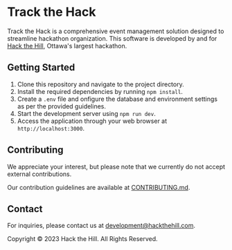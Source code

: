 # Track the Hack

Track the Hack is a comprehensive event management solution designed to streamline hackathon organization. This software is developed by and for [Hack the Hill](https://hackthehill.com), Ottawa's largest hackathon.

## Getting Started

1. Clone this repository and navigate to the project directory.
2. Install the required dependencies by running `npm install`.
3. Create a `.env` file and onfigure the database and environment settings as per the provided guidelines.
4. Start the development server using `npm run dev`.
5. Access the application through your web browser at `http://localhost:3000`.

## Contributing

We appreciate your interest, but please note that we currently do not accept external contributions.

Our contribution guidelines are available at [CONTRIBUTING.md](https://github.com/HacktheHill/.github/blob/main/CONTRIBUTING.md).

## Contact

For inquiries, please contact us at [development@hackthehill.com](mailto:development@hackthehill.com).

Copyright © 2023 Hack the Hill. All Rights Reserved.
